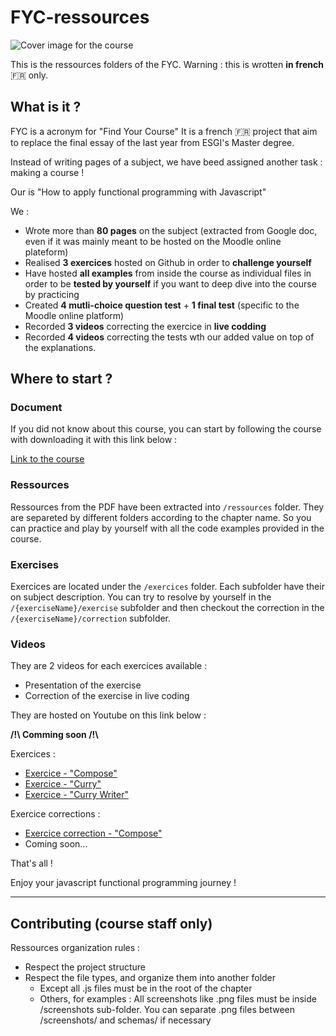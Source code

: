 # FYC-ressources

![Cover image for the course](./cover.jpg?raw=true "Cover")

This is the ressources folders of the FYC.
Warning : this is wrotten **in french** 🇫🇷 only.

## What is it ?

FYC is a acronym for "Find Your Course"
It is a french 🇫🇷 project that aim to replace the final essay of the last year from ESGI's Master degree.

Instead of writing pages of a subject, we have beed assigned another task : making a course !

Our is "How to apply functional programming with Javascript"

We :

- Wrote more than **80 pages** on the subject (extracted from Google doc, even if it was mainly meant to be hosted on the Moodle online plateform)
- Realised **3 exercices** hosted on Github in order to **challenge yourself**
- Have hosted **all examples** from inside the course as individual files in order to be **tested by yourself** if you want to deep dive into the course by practicing
- Created **4 mutli-choice question test** + **1 final test** (specific to the Moodle online platform)
- Recorded **3 videos** correcting the exercice in **live codding**
- Recorded **4 videos** correcting the tests wth our added value on top of the explanations.

## Where to start ?

### Document

If you did not know about this course, you can start by following the course with downloading it with this link below :

[Link to the course](https://github.com/Norudah/FYC-ressources/blob/main/Cours%20-%20Introduction%20a%CC%80%20la%20programmation%20fonctionnelle%20en%20javascript.pdf)

### Ressources

Ressources from the PDF have been extracted into `/ressources` folder.
They are separeted by different folders according to the chapter name. So you can practice and play by yourself with all the code examples provided in the course.

### Exercises

Exercices are located under the `/exercices` folder.
Each subfolder have their on subject description. You can try to resolve by yourself in the `/{exerciseName}/exercise` subfolder and then checkout the correction in the `/{exerciseName}/correction` subfolder.

### Videos

They are 2 videos for each exercices available :

- Presentation of the exercise
- Correction of the exercise in live coding

They are hosted on Youtube on this link below :

**/!\ Comming soon /!\\**

Exercices :
- [Exercice - "Compose"](https://youtu.be/aBKKF4WnSg4)
- [Exercice - "Curry"](https://youtu.be/MS37uepDr4E)
- [Exercice - "Curry Writer"](https://youtu.be/IL_T2r2vypw)

Exercice corrections :
- [Exercice correction - "Compose"](https://youtu.be/X_ck41KEBEs)
- Coming soon...

That's all !

Enjoy your javascript functional programming journey !

---

## Contributing (course staff only)

Ressources organization rules :

- Respect the project structure
- Respect the file types, and organize them into another folder
  - Except all .js files must be in the root of the chapter
  - Others, for examples : All screenshots like .png files must be inside /screenshots sub-folder. You can separate .png files between /screenshots/ and schemas/ if necessary
